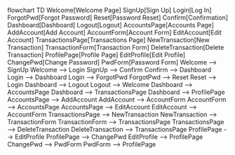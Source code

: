 flowchart TD
  Welcome[Welcome Page]
  SignUp[Sign Up]
  Login[Log In]
  ForgotPwd[Forgot Password]
  Reset[Password Reset]
  Confirm[Confirmation]
  Dashboard[Dashboard]
  Logout[Logout]
  AccountsPage[Accounts Page]
  AddAccount[Add Account]
  AccountForm[Account Form]
  EditAccount[Edit Account]
  TransactionsPage[Transactions Page]
  NewTransaction[New Transaction]
  TransactionForm[Transaction Form]
  DeleteTransaction[Delete Transaction]
  ProfilePage[Profile Page]
  EditProfile[Edit Profile]
  ChangePwd[Change Password]
  PwdForm[Password Form]
  Welcome --> SignUp
  Welcome --> Login
  SignUp --> Confirm
  Confirm --> Dashboard
  Login --> Dashboard
  Login --> ForgotPwd
  ForgotPwd --> Reset
  Reset --> Login
  Dashboard --> Logout
  Logout --> Welcome
  Dashboard --> AccountsPage
  Dashboard --> TransactionsPage
  Dashboard --> ProfilePage
  AccountsPage --> AddAccount
  AddAccount --> AccountForm
  AccountForm --> AccountsPage
  AccountsPage --> EditAccount
  EditAccount --> AccountForm
  TransactionsPage --> NewTransaction
  NewTransaction --> TransactionForm
  TransactionForm --> TransactionsPage
  TransactionsPage --> DeleteTransaction
  DeleteTransaction --> TransactionsPage
  ProfilePage --> EditProfile
  ProfilePage --> ChangePwd
  EditProfile --> ProfilePage
  ChangePwd --> PwdForm
  PwdForm --> ProfilePage
